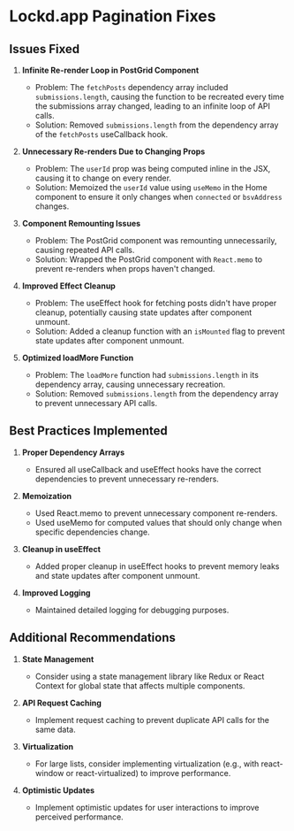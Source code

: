 # Lockd.app Pagination Fixes

## Issues Fixed

1. **Infinite Re-render Loop in PostGrid Component**
   - Problem: The `fetchPosts` dependency array included `submissions.length`, causing the function to be recreated every time the submissions array changed, leading to an infinite loop of API calls.
   - Solution: Removed `submissions.length` from the dependency array of the `fetchPosts` useCallback hook.

2. **Unnecessary Re-renders Due to Changing Props**
   - Problem: The `userId` prop was being computed inline in the JSX, causing it to change on every render.
   - Solution: Memoized the `userId` value using `useMemo` in the Home component to ensure it only changes when `connected` or `bsvAddress` changes.

3. **Component Remounting Issues**
   - Problem: The PostGrid component was remounting unnecessarily, causing repeated API calls.
   - Solution: Wrapped the PostGrid component with `React.memo` to prevent re-renders when props haven't changed.

4. **Improved Effect Cleanup**
   - Problem: The useEffect hook for fetching posts didn't have proper cleanup, potentially causing state updates after component unmount.
   - Solution: Added a cleanup function with an `isMounted` flag to prevent state updates after component unmount.

5. **Optimized loadMore Function**
   - Problem: The `loadMore` function had `submissions.length` in its dependency array, causing unnecessary recreation.
   - Solution: Removed `submissions.length` from the dependency array to prevent unnecessary API calls.

## Best Practices Implemented

1. **Proper Dependency Arrays**
   - Ensured all useCallback and useEffect hooks have the correct dependencies to prevent unnecessary re-renders.

2. **Memoization**
   - Used React.memo to prevent unnecessary component re-renders.
   - Used useMemo for computed values that should only change when specific dependencies change.

3. **Cleanup in useEffect**
   - Added proper cleanup in useEffect hooks to prevent memory leaks and state updates after component unmount.

4. **Improved Logging**
   - Maintained detailed logging for debugging purposes.

## Additional Recommendations

1. **State Management**
   - Consider using a state management library like Redux or React Context for global state that affects multiple components.

2. **API Request Caching**
   - Implement request caching to prevent duplicate API calls for the same data.

3. **Virtualization**
   - For large lists, consider implementing virtualization (e.g., with react-window or react-virtualized) to improve performance.

4. **Optimistic Updates**
   - Implement optimistic updates for user interactions to improve perceived performance.
